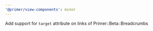 ```yaml
---
'@primer/view-components': minor
---
```


Add support for `target` attribute on links of Primer::Beta::Breadcrumbs
